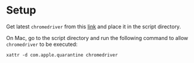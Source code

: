 # Setup
Get latest `chromedriver` from this [link](https://chromedriver.chromium.org/downloads) and place it in the script directory.

On Mac, go to the script directory and run the following command to allow `chromedriver` to be executed:

`xattr -d com.apple.quarantine chromedriver`